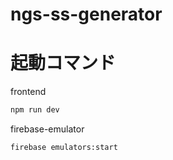 # ngs-ss-generator

# 起動コマンド

frontend

```bash
npm run dev
```

firebase-emulator

```bash
firebase emulators:start
```
